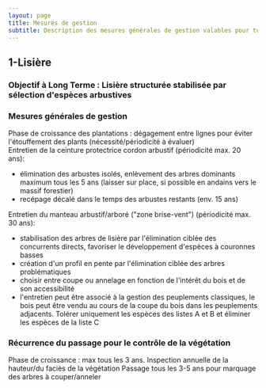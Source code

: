 ```yaml
---
layout: page
title: Mesures de gestion
subtitle: Description des mesures générales de gestion valables pour tous les sites
---
```



## 1-Lisière

### **Objectif à Long Terme** : Lisière structurée stabilisée par sélection d'espèces arbustives  

### Mesures générales de gestion  

Phase de croissance des plantations : dégagement entre lignes pour éviter l'étouffement des plants (nécessité/périodicité à évaluer)  
Entretien de la ceinture protectrice cordon arbustif (périodicité max. 20 ans):  
* élimination des arbustes isolés, enlèvement des arbres dominants maximum tous les 5 ans (laisser sur place, si possible en andains vers le massif forestier)  
* recépage décalé dans le temps des arbustes restants (env. 15 ans)  

Entretien du manteau arbustif/arboré ("zone brise-vent") (périodicité max. 30 ans):  
* stabilisation des arbres de lisière par l'élimination ciblée des concurrents directs, favoriser le développement d'espèces à couronnes basses  
* création d'un profil en pente par l'élimination ciblée des arbres problématiques  
* choisir entre coupe ou annelage en fonction de l'intérêt du bois et de son accessibilité  
* l'entretien peut être associé à la gestion des peuplements classiques, le bois peut être vendu au cours de la coupe du bois dans les peuplements adjacents. Tolérer uniquement les espèces des listes A et B et éliminer les espèces de la liste C  

### Récurrence du passage pour le contrôle de la végétation  

Phase de croissance : max tous les 3 ans. Inspection annuelle de la hauteur/du faciès de la végétation
Passage tous les 3-5 ans pour marquage des arbres à couper/anneler

